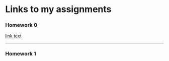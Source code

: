 # Links to my assignments
<h3>Homework 0</h3>
<a href="https://zhangbenjamin.github.io/Assignment 0/index.html">link text</a>
<hr></hr>
<h3>Homework 1</h3>